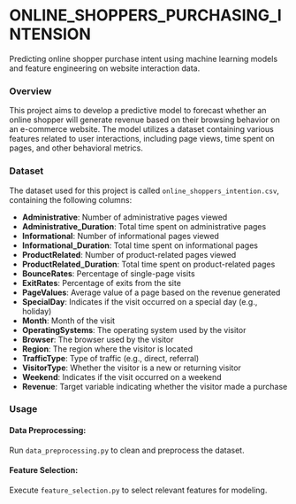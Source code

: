 # ONLINE_SHOPPERS_PURCHASING_INTENSION
Predicting online shopper purchase intent using machine learning models and feature engineering on website interaction data.

### Overview
This project aims to develop a predictive model to forecast whether an online shopper will generate revenue based on their browsing behavior on an e-commerce website. The model utilizes a dataset containing various features related to user interactions, including page views, time spent on pages, and other behavioral metrics.

### Dataset
The dataset used for this project is called `online_shoppers_intention.csv`, containing the following columns:

- **Administrative**: Number of administrative pages viewed
- **Administrative_Duration**: Total time spent on administrative pages
- **Informational**: Number of informational pages viewed
- **Informational_Duration**: Total time spent on informational pages
- **ProductRelated**: Number of product-related pages viewed
- **ProductRelated_Duration**: Total time spent on product-related pages
- **BounceRates**: Percentage of single-page visits
- **ExitRates**: Percentage of exits from the site
- **PageValues**: Average value of a page based on the revenue generated
- **SpecialDay**: Indicates if the visit occurred on a special day (e.g., holiday)
- **Month**: Month of the visit
- **OperatingSystems**: The operating system used by the visitor
- **Browser**: The browser used by the visitor
- **Region**: The region where the visitor is located
- **TrafficType**: Type of traffic (e.g., direct, referral)
- **VisitorType**: Whether the visitor is a new or returning visitor
- **Weekend**: Indicates if the visit occurred on a weekend
- **Revenue**: Target variable indicating whether the visitor made a purchase

### Usage

#### Data Preprocessing:
Run `data_preprocessing.py` to clean and preprocess the dataset.

#### Feature Selection:
Execute `feature_selection.py` to select relevant features for modeling.
